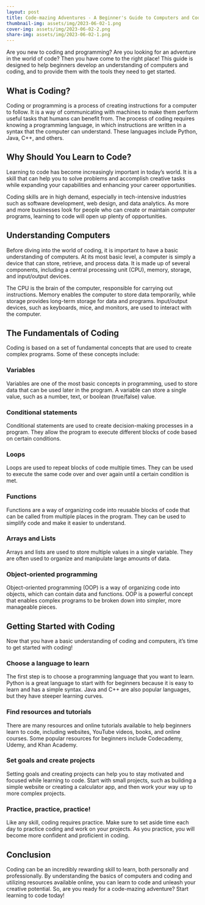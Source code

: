 ```yaml
---
layout: post
title: Code-mazing Adventures - A Beginner's Guide to Computers and Coding!
thumbnail-img: assets/img/2023-06-02-1.png
cover-img: assets/img/2023-06-02-2.png
share-img: assets/img/2023-06-02-1.png
---
```


Are you new to coding and programming? Are you looking for an adventure in the world of code? Then you have come to the right place! This guide is designed to help beginners develop an understanding of computers and coding, and to provide them with the tools they need to get started.

## What is Coding?

Coding or programming is a process of creating instructions for a computer to follow. It is a way of communicating with machines to make them perform useful tasks that humans can benefit from. The process of coding requires knowing a programming language, in which instructions are written in a syntax that the computer can understand. These languages include Python, Java, C++, and others.

## Why Should You Learn to Code?

Learning to code has become increasingly important in today’s world. It is a skill that can help you to solve problems and accomplish creative tasks while expanding your capabilities and enhancing your career opportunities.

Coding skills are in high demand, especially in tech-intensive industries such as software development, web design, and data analytics. As more and more businesses look for people who can create or maintain computer programs, learning to code will open up plenty of opportunities.

## Understanding Computers

Before diving into the world of coding, it is important to have a basic understanding of computers. At its most basic level, a computer is simply a device that can store, retrieve, and process data. It is made up of several components, including a central processing unit (CPU), memory, storage, and input/output devices.

The CPU is the brain of the computer, responsible for carrying out instructions. Memory enables the computer to store data temporarily, while storage provides long-term storage for data and programs. Input/output devices, such as keyboards, mice, and monitors, are used to interact with the computer.

## The Fundamentals of Coding

Coding is based on a set of fundamental concepts that are used to create complex programs. Some of these concepts include:

### Variables

Variables are one of the most basic concepts in programming, used to store data that can be used later in the program. A variable can store a single value, such as a number, text, or boolean (true/false) value.

### Conditional statements

Conditional statements are used to create decision-making processes in a program. They allow the program to execute different blocks of code based on certain conditions.

### Loops

Loops are used to repeat blocks of code multiple times. They can be used to execute the same code over and over again until a certain condition is met.

### Functions

Functions are a way of organizing code into reusable blocks of code that can be called from multiple places in the program. They can be used to simplify code and make it easier to understand.

### Arrays and Lists

Arrays and lists are used to store multiple values in a single variable. They are often used to organize and manipulate large amounts of data.

### Object-oriented programming

Object-oriented programming (OOP) is a way of organizing code into objects, which can contain data and functions. OOP is a powerful concept that enables complex programs to be broken down into simpler, more manageable pieces.

## Getting Started with Coding

Now that you have a basic understanding of coding and computers, it’s time to get started with coding!

### Choose a language to learn

The first step is to choose a programming language that you want to learn. Python is a great language to start with for beginners because it is easy to learn and has a simple syntax. Java and C++ are also popular languages, but they have steeper learning curves.

### Find resources and tutorials

There are many resources and online tutorials available to help beginners learn to code, including websites, YouTube videos, books, and online courses. Some popular resources for beginners include Codecademy, Udemy, and Khan Academy.

### Set goals and create projects

Setting goals and creating projects can help you to stay motivated and focused while learning to code. Start with small projects, such as building a simple website or creating a calculator app, and then work your way up to more complex projects.

### Practice, practice, practice!

Like any skill, coding requires practice. Make sure to set aside time each day to practice coding and work on your projects. As you practice, you will become more confident and proficient in coding.

## Conclusion

Coding can be an incredibly rewarding skill to learn, both personally and professionally. By understanding the basics of computers and coding and utilizing resources available online, you can learn to code and unleash your creative potential. So, are you ready for a code-mazing adventure? Start learning to code today!